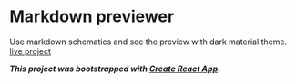 # Markdown previewer

Use markdown schematics and see the preview with dark material theme.
[live project](https://react-markdown-gfm-syntax.netlify.app/)

***This project was bootstrapped with [Create React App](https://github.com/facebook/create-react-app).***

